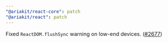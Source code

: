 ```yaml
---
"@ariakit/react-core": patch
"@ariakit/react": patch
---
```


Fixed `ReactDOM.flushSync` warning on low-end devices. ([#2677](https://github.com/ariakit/ariakit/pull/2677))
